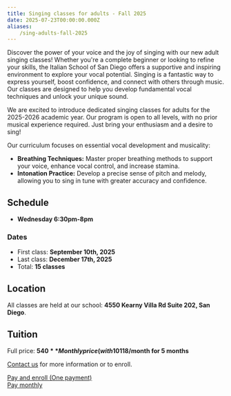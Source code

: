 ```yaml
---
title: Singing classes for adults - Fall 2025
date: 2025-07-23T00:00:00.000Z
aliases:
    /sing-adults-fall-2025
---
```


Discover the power of your voice and the joy of singing with our new adult singing classes! Whether you're a complete beginner or looking to refine your skills, the Italian School of San Diego offers a supportive and inspiring environment to explore your vocal potential. Singing is a fantastic way to express yourself, boost confidence, and connect with others through music. Our classes are designed to help you develop fundamental vocal techniques and unlock your unique sound.

We are excited to introduce dedicated singing classes for adults for the 2025-2026 academic year. Our program is open to all levels, with no prior musical experience required. Just bring your enthusiasm and a desire to sing!

Our curriculum focuses on essential vocal development and musicality:

*   **Breathing Techniques:** Master proper breathing methods to support your voice, enhance vocal control, and increase stamina.
*   **Intonation Practice:** Develop a precise sense of pitch and melody, allowing you to sing in tune with greater accuracy and confidence.


## Schedule

* **Wednesday 6:30pm-8pm**

### Dates

- First class: **September 10th, 2025**
- Last class: **December 17th, 2025**
- Total: **15 classes**

## Location

All classes are held at our school: **4550 Kearny Villa Rd Suite 202, San Diego**.

## Tuition

Full price: **$540**
Monthly price (with 10% admin fee): **$118/month for 5 months**

[Contact us](/contact) for more information or to enroll.

<div class="tc">
<a href="https://link.waveapps.com/4set2v-tsq3d3" class="btn raise">Pay and enroll (One payment)</a>
<br>
<a href="https://link.waveapps.com/642wcm-k3ptgt" class="btn raise">Pay monthly</a>
</div>